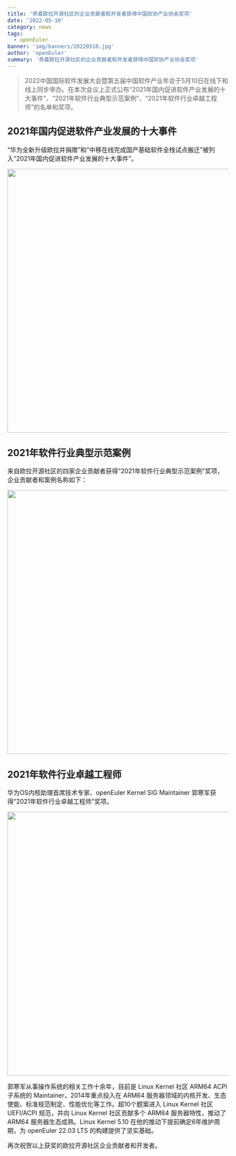 ```yaml
---
title: '恭喜欧拉开源社区的企业贡献者和开发者获得中国软协产业协会奖项'
date: '2022-05-10'
category: news
tags:
  - openEuler
banner: 'img/banners/20220510.jpg'
author: 'openEuler'
summary: '恭喜欧拉开源社区的企业贡献者和开发者获得中国软协产业协会奖项'
---
```


> 2022中国国际软件发展大会暨第五届中国软件产业年会于5月10日在线下和线上同步举办。在本次会议上正式公布“2021年国内促进软件产业发展的十大事件”、“2021年软件行业典型示范案例”、“2021年软件行业卓越工程师”的名单和奖项。

## 2021年国内促进软件产业发展的十大事件

“华为全新升级欧拉并捐赠”和“中移在线完成国产基础软件全栈试点搬迁”被列入“2021年国内促进软件产业发展的十大事件”。

<p><img src="/img/news/20220510-ruanjian/image1.jpg" width="600"></p>

## 2021年软件行业典型示范案例

来自欧拉开源社区的四家企业贡献者获得“2021年软件行业典型示范案例”奖项，企业贡献者和案例名称如下：

<p><img src="/img/news/20220510-ruanjian/image2.jpg" width="600"></p>

## 2021年软件行业卓越工程师

华为OS内核助理首席技术专家、openEuler Kernel SIG Maintainer 郭寒军获得“2021年软件行业卓越工程师”奖项。

<p><img src="/img/news/20220510-ruanjian/image3.jpg" width="600"></p>

郭寒军从事操作系统的相关工作十余年，目前是 Linux Kernel 社区 ARM64 ACPI子系统的 Maintainer，2014年重点投入在 ARM64 服务器领域的内核开发、生态使能、标准规范制定、性能优化等工作。超10个题案进入 Linux Kernel 社区 UEFI/ACPI 规范，并向 Linux Kernel 社区贡献多个 ARM64 服务器特性，推动了 ARM64 服务器生态成熟。Linux Kernel 5.10 在他的推动下提前确定6年维护周期，为 openEuler 22.03 LTS 的构建提供了坚实基础。

再次祝贺以上获奖的欧拉开源社区企业贡献者和开发者。
